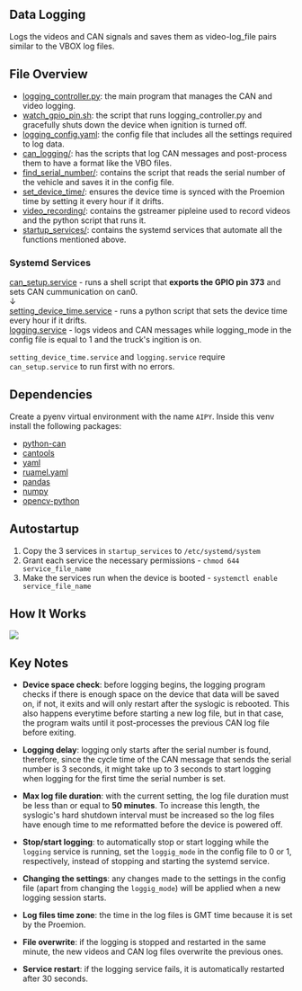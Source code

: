 ## Data Logging
Logs the videos and CAN signals and saves them as video-log_file pairs similar to the VBOX log files.



## File Overview
- [logging_controller.py](logging_controller.py): the main program that manages the CAN and video logging.  
- [watch_gpio_pin.sh](watch_gpio_pin.sh): the script that runs logging_controller.py and gracefully shuts down the device when ignition is turned off.
- [logging_config.yaml](logging_config.yaml): the config file that includes all the settings required to log data. 
- [can_logging/](can_logging): has the scripts that log CAN messages and post-process them to have a format like the VBO files. 
- [find_serial_number/](find_serial_number): contains the script that reads the serial number of the vehicle and saves it in the config file. 
- [set_device_time/](set_device_time): ensures the device time is synced with the Proemion time by setting it every hour if it drifts.   
- [video_recording/](video_recording): contains the gstreamer pipleine used to record videos and the python script that runs it.
- [startup_services/](startup_services): contains the systemd services that automate all the functions mentioned above.



### Systemd Services
[can_setup.service](startup_services/can_setup.service) - runs a shell script that **exports the GPIO pin 373** and sets CAN cummunication on can0.<br>
&darr;<br>
[setting_device_time.service](startup_services/setting_device_time.service) - runs a python script that sets the device time every hour if it drifts.<br>
[logging.service](startup_services/logging.service) - logs videos and CAN messages while logging_mode in the config file is equal to 1 and the truck's ingition is on.

```setting_device_time.service``` and ```logging.service``` require ```can_setup.service``` to run first with no errors. 



## Dependencies
Create a pyenv virtual environment with the name ```AIPY```. Inside this venv install the following packages:
* [python-can](https://pypi.org/project/python-can/) 
* [cantools](https://pypi.org/project/cantools/) 
* [yaml](https://pypi.org/project/PyYAML/) 
* [ruamel.yaml](https://pypi.org/project/ruamel.yaml/) 
* [pandas](https://pypi.org/project/pandas/)
* [numpy](https://pypi.org/project/numpy/)
* [opencv-python](https://pypi.org/project/opencv-python/)



## Autostartup
1. Copy the 3 services in `startup_services` to ```/etc/systemd/system```<br>
2. Grant each service the necessary permissions - ```chmod 644 service_file_name```  
3. Make the services run when the device is booted - ```systemctl enable service_file_name```  

 


## How It Works
<img src="logging_pipeline.svg">


## Key Notes 

* **Device space check**: before logging begins, the logging program checks if there is enough space on the device that data will be saved on, if not, it exits and will only restart after the syslogic is rebooted. This also happens everytime before starting a new log file, but in that case, the program waits until it post-processes the previous CAN log file before exiting. 

* **Logging delay**: logging only starts after the serial number is found, therefore, since the cycle time of the CAN message that sends the serial number is 3 seconds, it might take up to 3 seconds to start logging when logging for the first time the serial number is set.  

* **Max log file duration**: with the current setting, the log file duration must be less than or equal to **50 minutes**. To increase this length, the syslogic's hard shutdown interval must be increased so the log files have enough time to me reformatted before the device is powered off. 

* **Stop/start logging**: to automatically stop or start logging while the ```logging``` service is running, set the ```loggig_mode``` in the config file to 0 or 1, respectively, instead of stopping and starting the systemd service. 

* **Changing the settings**: any changes made to the settings in the config file (apart from changing the ```loggig_mode```) will be applied when a new logging session starts.

* **Log files time zone**: the time in the log files is GMT time because it is set by the Proemion. 

* **File overwrite**: if the logging is stopped and restarted in the same minute, the new videos and CAN log files overwrite the previous ones.

* **Service restart**: if the logging service fails, it is automatically restarted after 30 seconds.
 
 


 
 
